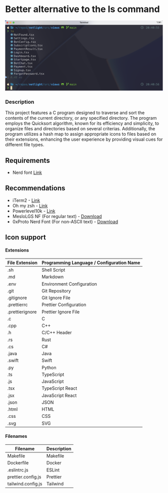 # Better alternative to the ls command
<img src="https://raw.githubusercontent.com/emilpoppler134/better-ls/main/docs/preview.png" alt="" />

### Description
This project features a C program designed to traverse and sort the contents of the current directory, or any specified directory.
The program employs the Quicksort algorithm, known for its efficiency and simplicity, to organize files and directories based on several criterias. Additionally, the program utilizes a hash map to assign appropriate icons to files based on their extensions, enhancing the user experience by providing visual cues for different file types.

## Requirements
- Nerd font [Link](https://github.com/ryanoasis/nerd-fonts)

## Recommendations
- iTerm2 - [Link](https://iterm2.com/)
- Oh my zsh - [Link](https://ohmyz.sh/)
- Powerlevel10k - [Link](https://github.com/romkatv/powerlevel10k)
- MesloLGS NF (For regular text) - [Download](https://github.com/romkatv/powerlevel10k-media/raw/master/MesloLGS%20NF%20Regular.ttf)
- 0xProto Nerd Font (For non-ASCII text) - [Download](https://github.com/ryanoasis/nerd-fonts/releases/download/v3.2.1/0xProto.zip)

## Icon support

#### Extensions
| File Extension  | Programming Language / Configuration Name |
|-----------------|--------------------------------------------|
| .sh             | Shell Script                               |
| .md             | Markdown                                   |
| .env            | Environment Configuration                  |
| .git            | Git Repository                             |
| .gitignore      | Git Ignore File                            |
| .prettierrc     | Prettier Configuration                     |
| .prettierignore | Prettier Ignore File                       |
| .c              | C                                          |
| .cpp            | C++                                        |
| .h              | C/C++ Header                               |
| .rs             | Rust                                       |
| .cs             | C#                                         |
| .java           | Java                                       |
| .swift          | Swift                                      |
| .py             | Python                                     |
| .ts             | TypeScript                                 |
| .js             | JavaScript                                 |
| .tsx            | TypeScript React                           |
| .jsx            | JavaScript React                           |
| .json           | JSON                                       |
| .html           | HTML                                       |
| .css            | CSS                                        |
| .svg            | SVG                                        |

#### Filenames
| Filename             | Description         |
|----------------------|---------------------|
| Makefile             | Makefile            |
| Dockerfile           | Docker              |
| .eslintrc.js         | ESLint              |
| prettier.config.js   | Prettier            |
| tailwind.config.js   | Tailwind            |
